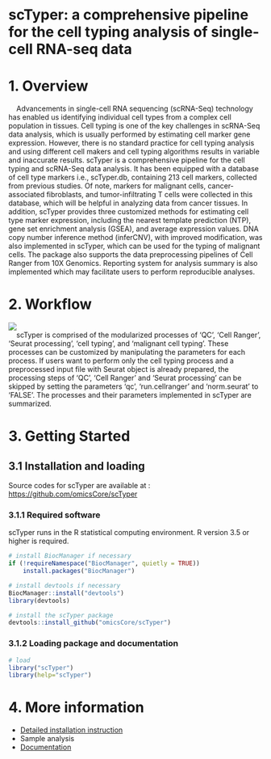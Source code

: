 
# scTyper: a comprehensive pipeline for the cell typing analysis of single-cell RNA-seq data


# 1. Overview
&nbsp;&nbsp;&nbsp;&nbsp;Advancements in single-cell RNA sequencing (scRNA-Seq) technology has enabled us identifying individual cell types from a complex cell population in tissues. Cell typing is one of the key challenges in scRNA-Seq data analysis, which is usually performed by estimating cell marker gene expression. However, there is no standard practice for cell typing analysis and using different cell makers and cell typing algorithms results in variable and inaccurate results. scTyper is a comprehensive pipeline for the cell typing and scRNA-Seq data analysis. It has been equipped with a database of cell type markers i.e., scTyper.db, containing 213 cell markers, collected from previous studies. Of note, markers for malignant cells, cancer-associated fibroblasts, and tumor-infiltrating T cells were collected in this database, which will be helpful in analyzing data from cancer tissues. In addition, scTyper provides three customized methods for estimating cell type marker expression, including the nearest template prediction (NTP), gene set enrichment analysis (GSEA), and average expression values. DNA copy number inference method (inferCNV), with improved modification, was also implemented in scTyper, which can be used for the typing of malignant cells. The package also supports the data preprocessing pipelines of Cell Ranger from 10X Genomics. Reporting system for analysis summary is also implemented which may facilitate users to perform reproducible analyses.  

# 2. Workflow

![](https://user-images.githubusercontent.com/36435306/84363831-3cec7000-ac0a-11ea-802d-41de1b953835.png)
</br>
&nbsp;&nbsp;&nbsp;&nbsp;scTyper is comprised of the modularized processes of ‘QC’, ‘Cell Ranger’, ‘Seurat processing’, ‘cell typing’, and ‘malignant cell typing’. These processes can be customized by manipulating the parameters for each process. If users want to perform only the cell typing process and a preprocessed input file with Seurat object is already prepared, the processing steps of ‘QC’, ‘Cell Ranger’ and ‘Seurat processing’ can be skipped by setting the parameters ‘qc’, ‘run.cellranger’ and ‘norm.seurat’ to ‘FALSE’. The processes and their parameters implemented in scTyper are summarized.

# 3. Getting Started 

## 3.1 Installation and loading
Source codes for scTyper are available at : https://github.com/omicsCore/scTyper

### 3.1.1 Required software
scTyper runs in the R statistical computing environment. R version 3.5 or higher is required.

```r
# install BiocManager if necessary
if (!requireNamespace("BiocManager", quietly = TRUE))
    install.packages("BiocManager")

# install devtools if necessary
BiocManager::install("devtools")
library(devtools)

# install the scTyper package
devtools::install_github("omicsCore/scTyper")
```

### 3.1.2 Loading package and documentation


```r
# load
library("scTyper") 
library(help="scTyper")
```

# 4. More information

- [Detailed installation instruction](https://github.com/omicsCore/scTyper/blob/master/vignettes/Detailed_installation_instructions.md)
- Sample analysis 
- [Documentation](https://github.com/omicsCore/scTyper/files/4763971/scTyper_reference_manual.pdf)


